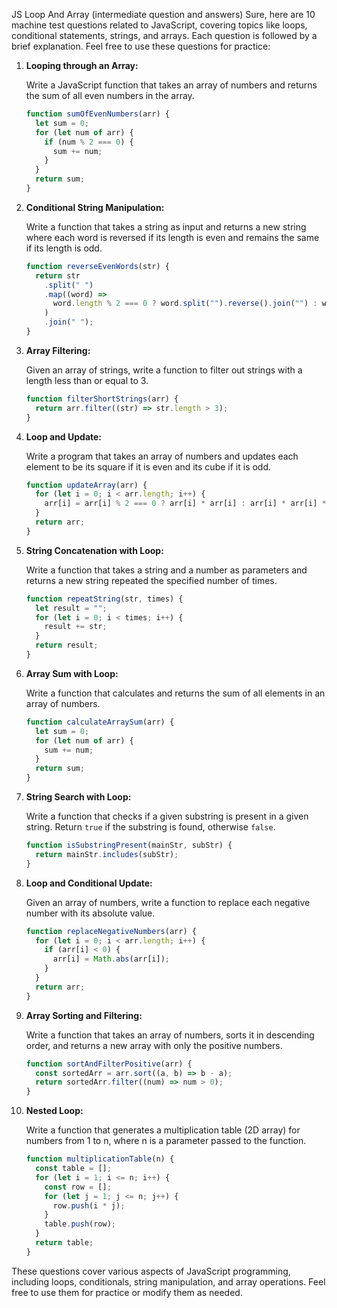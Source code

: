 JS Loop And Array (intermediate question and answers)
Sure, here are 10 machine test questions related to JavaScript, covering topics like loops, conditional statements, strings, and arrays. Each question is followed by a brief explanation. Feel free to use these questions for practice:

1. **Looping through an Array:**

   Write a JavaScript function that takes an array of numbers and returns the sum of all even numbers in the array.

   ```javascript
   function sumOfEvenNumbers(arr) {
     let sum = 0;
     for (let num of arr) {
       if (num % 2 === 0) {
         sum += num;
       }
     }
     return sum;
   }
   ```

2. **Conditional String Manipulation:**

   Write a function that takes a string as input and returns a new string where each word is reversed if its length is even and remains the same if its length is odd.

   ```javascript
   function reverseEvenWords(str) {
     return str
       .split(" ")
       .map((word) =>
         word.length % 2 === 0 ? word.split("").reverse().join("") : word
       )
       .join(" ");
   }
   ```

3. **Array Filtering:**

   Given an array of strings, write a function to filter out strings with a length less than or equal to 3.

   ```javascript
   function filterShortStrings(arr) {
     return arr.filter((str) => str.length > 3);
   }
   ```

4. **Loop and Update:**

   Write a program that takes an array of numbers and updates each element to be its square if it is even and its cube if it is odd.

   ```javascript
   function updateArray(arr) {
     for (let i = 0; i < arr.length; i++) {
       arr[i] = arr[i] % 2 === 0 ? arr[i] * arr[i] : arr[i] * arr[i] * arr[i];
     }
     return arr;
   }
   ```

5. **String Concatenation with Loop:**

   Write a function that takes a string and a number as parameters and returns a new string repeated the specified number of times.

   ```javascript
   function repeatString(str, times) {
     let result = "";
     for (let i = 0; i < times; i++) {
       result += str;
     }
     return result;
   }
   ```

6. **Array Sum with Loop:**

   Write a function that calculates and returns the sum of all elements in an array of numbers.

   ```javascript
   function calculateArraySum(arr) {
     let sum = 0;
     for (let num of arr) {
       sum += num;
     }
     return sum;
   }
   ```

7. **String Search with Loop:**

   Write a function that checks if a given substring is present in a given string. Return `true` if the substring is found, otherwise `false`.

   ```javascript
   function isSubstringPresent(mainStr, subStr) {
     return mainStr.includes(subStr);
   }
   ```

8. **Loop and Conditional Update:**

   Given an array of numbers, write a function to replace each negative number with its absolute value.

   ```javascript
   function replaceNegativeNumbers(arr) {
     for (let i = 0; i < arr.length; i++) {
       if (arr[i] < 0) {
         arr[i] = Math.abs(arr[i]);
       }
     }
     return arr;
   }
   ```

9. **Array Sorting and Filtering:**

   Write a function that takes an array of numbers, sorts it in descending order, and returns a new array with only the positive numbers.

   ```javascript
   function sortAndFilterPositive(arr) {
     const sortedArr = arr.sort((a, b) => b - a);
     return sortedArr.filter((num) => num > 0);
   }
   ```

10. **Nested Loop:**

    Write a function that generates a multiplication table (2D array) for numbers from 1 to n, where n is a parameter passed to the function.

    ```javascript
    function multiplicationTable(n) {
      const table = [];
      for (let i = 1; i <= n; i++) {
        const row = [];
        for (let j = 1; j <= n; j++) {
          row.push(i * j);
        }
        table.push(row);
      }
      return table;
    }
    ```

These questions cover various aspects of JavaScript programming, including loops, conditionals, string manipulation, and array operations. Feel free to use them for practice or modify them as needed.
